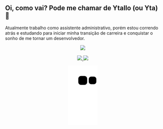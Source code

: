 ## Oi, como vai? Pode me chamar de Ytallo (ou Yta) 👋
Atualmente trabalho como assistente administrativo, porém estou correndo atrás e estudando para iniciar minha transição de carreira e conquistar o sonho de me tornar um desenvolvedor.


<div align="center">
  
  <a href="https://www.linkedin.com/in/ytallobruno/" target="_blank"><img src="https://img.shields.io/badge/-LinkedIn-%230077B5?style=for-the-badge&logo=linkedin&logoColor=white" target="_blank"></a> <!--[meu linkedin]-->


  <a href="https://github.com/ytallobruno">
   <!--[ytallo github stats]-->  <img height="140em" src="https://github-readme-stats.vercel.app/api?username=ytallobruno&show_icons=true&theme=default"/>
   <!--[ytallo github langs]-->  <img height="140em" src="https://github-readme-stats.vercel.app/api/top-langs/?username=ytallobruno&layout=compact"/>


  ![Snake animation](https://github.com/ytallobruno/ytallobruno/blob/output/github-contribution-grid-snake.svg)


</div>
